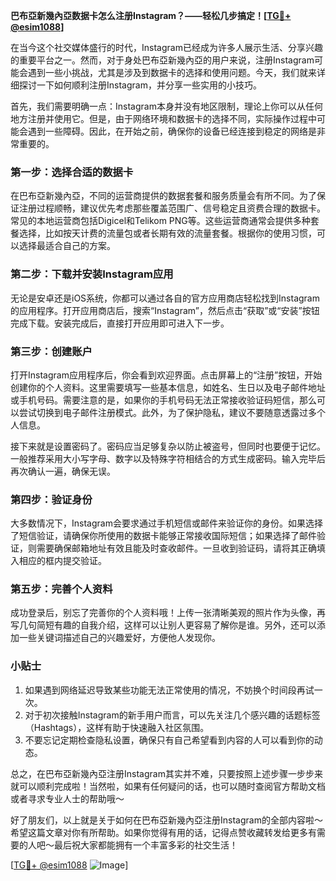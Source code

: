 **巴布亞新幾內亞数据卡怎么注册Instagram？——轻松几步搞定！[[TG💪+ @esim1088](https://t.me/s/esim1088)]**

在当今这个社交媒体盛行的时代，Instagram已经成为许多人展示生活、分享兴趣的重要平台之一。然而，对于身处巴布亞新幾內亞的用户来说，注册Instagram可能会遇到一些小挑战，尤其是涉及到数据卡的选择和使用问题。今天，我们就来详细探讨一下如何顺利注册Instagram，并分享一些实用的小技巧。

首先，我们需要明确一点：Instagram本身并没有地区限制，理论上你可以从任何地方注册并使用它。但是，由于网络环境和数据卡的选择不同，实际操作过程中可能会遇到一些障碍。因此，在开始之前，确保你的设备已经连接到稳定的网络是非常重要的。

### 第一步：选择合适的数据卡

在巴布亞新幾內亞，不同的运营商提供的数据套餐和服务质量会有所不同。为了保证注册过程顺畅，建议优先考虑那些覆盖范围广、信号稳定且资费合理的数据卡。常见的本地运营商包括Digicel和Telikom PNG等。这些运营商通常会提供多种套餐选择，比如按天计费的流量包或者长期有效的流量套餐。根据你的使用习惯，可以选择最适合自己的方案。

### 第二步：下载并安装Instagram应用

无论是安卓还是iOS系统，你都可以通过各自的官方应用商店轻松找到Instagram的应用程序。打开应用商店后，搜索“Instagram”，然后点击“获取”或“安装”按钮完成下载。安装完成后，直接打开应用即可进入下一步。

### 第三步：创建账户

打开Instagram应用程序后，你会看到欢迎界面。点击屏幕上的“注册”按钮，开始创建你的个人资料。这里需要填写一些基本信息，如姓名、生日以及电子邮件地址或手机号码。需要注意的是，如果你的手机号码无法正常接收验证码短信，那么可以尝试切换到电子邮件注册模式。此外，为了保护隐私，建议不要随意透露过多个人信息。

接下来就是设置密码了。密码应当足够复杂以防止被盗号，但同时也要便于记忆。一般推荐采用大小写字母、数字以及特殊字符相结合的方式生成密码。输入完毕后再次确认一遍，确保无误。

### 第四步：验证身份

大多数情况下，Instagram会要求通过手机短信或邮件来验证你的身份。如果选择了短信验证，请确保你所使用的数据卡能够正常接收国际短信；如果选择了邮件验证，则需要确保邮箱地址有效且能及时查收邮件。一旦收到验证码，请将其正确填入相应的框内提交验证。

### 第五步：完善个人资料

成功登录后，别忘了完善你的个人资料哦！上传一张清晰美观的照片作为头像，再写几句简短有趣的自我介绍，这样可以让别人更容易了解你是谁。另外，还可以添加一些关键词描述自己的兴趣爱好，方便他人发现你。

### 小贴士

1. 如果遇到网络延迟导致某些功能无法正常使用的情况，不妨换个时间段再试一次。
2. 对于初次接触Instagram的新手用户而言，可以先关注几个感兴趣的话题标签（Hashtags），这样有助于快速融入社区氛围。
3. 不要忘记定期检查隐私设置，确保只有自己希望看到内容的人可以看到你的动态。

总之，在巴布亞新幾內亞注册Instagram其实并不难，只要按照上述步骤一步步来就可以顺利完成啦！当然啦，如果有任何疑问的话，也可以随时查阅官方帮助文档或者寻求专业人士的帮助哦～

好了朋友们，以上就是关于如何在巴布亞新幾內亞注册Instagram的全部内容啦～希望这篇文章对你有所帮助。如果你觉得有用的话，记得点赞收藏转发给更多有需要的人吧～最后祝大家都能拥有一个丰富多彩的社交生活！

[[TG💪+ @esim1088](https://t.me/s/esim1088) ![Image](https://i.postimg.cc/4NQfJmqS/Snipaste-2025-05-13-00-14-12.png)]
